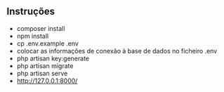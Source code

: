 

## Instruções
- composer install 
- npm install
- cp .env.example .env
- colocar as informações de conexão à base de dados no ficheiro .env
- php artisan key:generate
- php artisan migrate
- php artisan serve
- http://127.0.0.1:8000/






